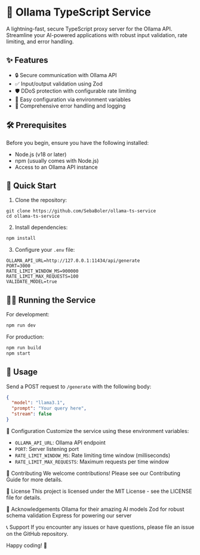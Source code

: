 # 🚀 Ollama TypeScript Service

A lightning-fast, secure TypeScript proxy server for the Ollama API. Streamline your AI-powered applications with robust input validation, rate limiting, and error handling.

## ✨ Features

- 🔒 Secure communication with Ollama API
- ✅ Input/output validation using Zod
- 🛡️ DDoS protection with configurable rate limiting
- 🔧 Easy configuration via environment variables
- 🐛 Comprehensive error handling and logging

## 🛠️ Prerequisites

Before you begin, ensure you have the following installed:
- Node.js (v18 or later)
- npm (usually comes with Node.js)
- Access to an Ollama API instance

## 🚀 Quick Start

1. Clone the repository:
```text
git clone https://github.com/SebaBoler/ollama-ts-service
cd ollama-ts-service
```

2. Install dependencies:
```bash
npm install
```

3. Configure your `.env` file:
```text
OLLAMA_API_URL=http://127.0.0.1:11434/api/generate
PORT=3000
RATE_LIMIT_WINDOW_MS=900000
RATE_LIMIT_MAX_REQUESTS=100
VALIDATE_MODEL=true
```

## 🏃‍♂️ Running the Service

For development:
```bash
npm run dev
```


For production:
```bash
npm run build
npm start
```


## 🔧 Usage

Send a POST request to `/generate` with the following body:

```json
{
  "model": "llama3.1",
  "prompt": "Your query here",
  "stream": false
}
```

🔧 Configuration
Customize the service using these environment variables:

- `OLLAMA_API_URL`: Ollama API endpoint
- `PORT`: Server listening port
- `RATE_LIMIT_WINDOW_MS`: Rate limiting time window (milliseconds)
- `RATE_LIMIT_MAX_REQUESTS`: Maximum requests per time window

🤝 Contributing
We welcome contributions! Please see our Contributing Guide for more details.

📜 License
This project is licensed under the MIT License - see the LICENSE file for details.

🙏 Acknowledgements
Ollama for their amazing AI models
Zod for robust schema validation
Express for powering our server

📞 Support
If you encounter any issues or have questions, please file an issue on the GitHub repository.

Happy coding! 🎉
